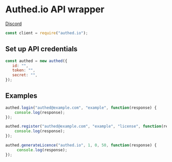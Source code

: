# Authed.io API wrapper
[Discord](https://discord.gg/sxVvkMS)

```js
const client = require("authed.io");
```

## Set up API credentials
```js
const authed = new authed({
   id: "",
   token: "",
   secret: "",
});
```

## Examples
```js
authed.login("authed@example.com", "example", function(response) {
    console.log(response);
});
```

```js
authed.register("authed@example.com", "example", "license", function(response) {
    console.log(response);
});
```

```js
authed.generateLicence("authed.io", 1, 0, 50, function(response) {
     console.log(response);
});
```
